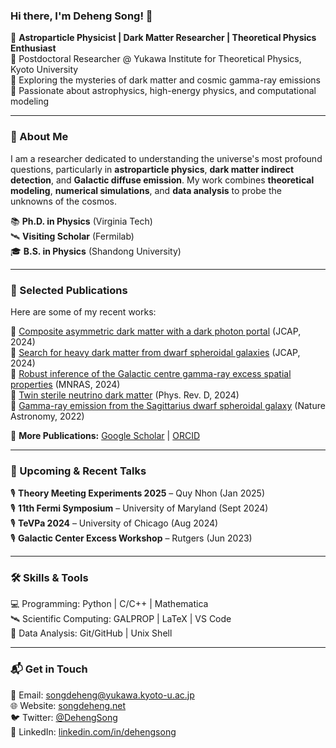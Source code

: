 ### Hi there, I'm Deheng Song! 👋

🚀 **Astroparticle Physicist | Dark Matter Researcher | Theoretical Physics Enthusiast**  
📍 Postdoctoral Researcher @ Yukawa Institute for Theoretical Physics, Kyoto University  
🌌 Exploring the mysteries of dark matter and cosmic gamma-ray emissions  
🔭 Passionate about astrophysics, high-energy physics, and computational modeling  

---

### 🔬 About Me
I am a researcher dedicated to understanding the universe's most profound questions, particularly in **astroparticle physics**, **dark matter indirect detection**, and **Galactic diffuse emission**. My work combines **theoretical modeling**, **numerical simulations**, and **data analysis** to probe the unknowns of the cosmos.

📚 **Ph.D. in Physics** (Virginia Tech)  
🛰️ **Visiting Scholar** (Fermilab)  
🎓 **B.S. in Physics** (Shandong University)  

---

### 📜 Selected Publications
Here are some of my recent works:

📄 [Composite asymmetric dark matter with a dark photon portal](https://arxiv.org/abs/2412.15641) (JCAP, 2024)  
📄 [Search for heavy dark matter from dwarf spheroidal galaxies](https://arxiv.org/abs/2401.15606) (JCAP, 2024)  
📄 [Robust inference of the Galactic centre gamma-ray excess spatial properties](https://arxiv.org/abs/2402.05449) (MNRAS, 2024)  
📄 [Twin sterile neutrino dark matter](https://arxiv.org/abs/2305.06364) (Phys. Rev. D, 2024)  
📄 [Gamma-ray emission from the Sagittarius dwarf spheroidal galaxy](https://arxiv.org/abs/2204.12054) (Nature Astronomy, 2022)  

🔗 **More Publications:** [Google Scholar](https://scholar.google.com/) | [ORCID](https://orcid.org/)

---

### 🎤 Upcoming & Recent Talks
🎙️ **Theory Meeting Experiments 2025** – Quy Nhon (Jan 2025)  
🎙️ **11th Fermi Symposium** – University of Maryland (Sept 2024)  
🎙️ **TeVPa 2024** – University of Chicago (Aug 2024)  
🎙️ **Galactic Center Excess Workshop** – Rutgers (Jun 2023)  

---

### 🛠️ Skills & Tools
💻 Programming: Python | C/C++ | Mathematica  
🛰️ Scientific Computing: GALPROP | LaTeX | VS Code  
🔬 Data Analysis: Git/GitHub | Unix Shell  

---

### 📬 Get in Touch
📧 Email: [songdeheng@yukawa.kyoto-u.ac.jp](mailto:songdeheng@yukawa.kyoto-u.ac.jp)  
🌐 Website: [songdeheng.net](http://songdeheng.net)  
🐦 Twitter: [@DehengSong](https://twitter.com/)  
🔗 LinkedIn: [linkedin.com/in/dehengsong](https://linkedin.com/in/dehengsong)
